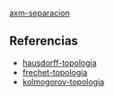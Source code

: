 [axm-separacion](pdf/axm-separacion.pdf)

## Referencias
- [hausdorff-topologia](./hausdorff-topologia.md)
- [frechet-topologia](./frechet-topologia.md)
- [kolmogorov-topologia](./kolmogorov-topologia.md)
